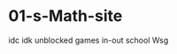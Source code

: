 # 01-s-Math-site
idc
idk
unblocked games in-out school
Wsg                                                                                                                                                                                                                                                                   
